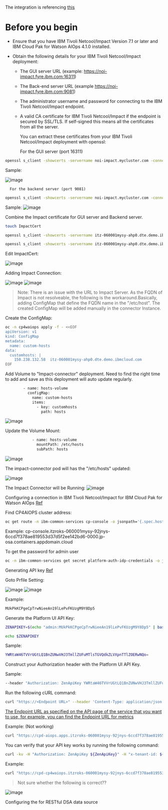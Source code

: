 The integration is referencing [this](https://www.ibm.com/docs/en/cloud-paks/cloud-pak-watson-aiops/4.1.0?topic=integrations-tivoli-netcoolimpact-connections)

# Before you begin

- Ensure that you have IBM Tivoli Netcool/Impact Version 7.1 or later and IBM Cloud Pak for Watson AIOps 4.1.0 installed.

- Obtain the following details for your IBM Tivoli Netcool/Impact deployment:

    - The GUI server URL (example: https://noi-impact.fyre.ibm.com:16311)

    - The Back-end server URL (example https://noi-impact.fyre.ibm.com:9081)

    - The administrator username and password for connecting to the IBM Tivoli Netcool/Impact endpoint.

    - A valid CA certificate for IBM Tivoli Netcool/Impact if the endpoint is secured by SSL/TLS. If self-signed this means all the certificates from all the server.

      You can extract these certificates from your IBM Tivoli Netcool/Impact deployment with openssl:

      For the GUI server (port 16311)
```sh
openssl s_client -showcerts -servername noi-impact.mycluster.com -connect noi-impact.mycluster.com:16311 </dev/null
```

Sample:      

<picture>
  <img alt="image" src="./assets/images/CertExtraction.png">
</picture>

      For the backend server (port 9081)
```sh
openssl s_client -showcerts -servername noi-impact.mycluster.com -connect noi-impact.mycluster.com:9081 </dev/null
```

Sample:
<picture>
  <img alt="image" src="./assets/images/CertExtraction2.png">
</picture>


Combine the Impact certificate for GUI server and Backend server.

```sh
touch ImpactCert
```

```sh
openssl s_client -showcerts -servername itz-060001mysy-ahp0.dte.demo.ibmcloud.com -connect itz-060001mysy-ahp0.dte.demo.ibmcloud.com:16311 < /dev/null >> ImpactCert

openssl s_client -showcerts -servername itz-060001mysy-ahp0.dte.demo.ibmcloud.com -connect itz-060001mysy-ahp0.dte.demo.ibmcloud.com:9081 < /dev/null >> ImpactCert
```

Edit ImpactCert:

<picture>
  <img alt="image" src="./assets/images/CombineCert.png">
</picture>

Adding Impact Connection:


<picture>
  <img alt="image" src="./assets/images/AddImpactConnection.png">
</picture>

<picture>
  <img alt="image" src="./assets/images/Done.png">
</picture>


> Note: There is an issue with the URL to Impact Server. As the FQDN of Impact is not resolveable, the following is the workaround.Basically, adding ConfigMap that define the FQDN name in the "/etc/host". The created ConfigMap will be added manually in the connector Instance.

Create the ConfigMap:

```sh
oc -n cp4waiops apply -f - <<EOF
apiVersion: v1
kind: ConfigMap
metadata:
  name: custom-hosts
data:
  customhosts: |
    150.238.132.58  itz-060001mysy-ahp0.dte.demo.ibmcloud.com
EOF
```

Add Volume to "Impact-connector" deployment. Need to find the right time to add and save as this deployment will auto update regularly.

```sh
        - name: hosts-volume
          configMap:
            name: custom-hosts
            items:
              - key: customhosts
                path: hosts
```

<picture>
  <img alt="image" src="./assets/images/UpdateVolume.png">
</picture>


Update the Volume Mount:

```sh
            - name: hosts-volume
              mountPath: /etc/hosts
              subPath: hosts
```

<picture>
  <img alt="image" src="./assets/images/VolumeMount.png">
</picture>

The impact-connector pod will has the "/etc/hosts" updated:

<picture>
  <img alt="image" src="./assets/images/hostsatPod.png">
</picture>


The Impact Connector will be Running:
<picture>
  <img alt="image" src="./assets/images/ImpactConnectorRunning.png">
</picture>



Configuring a connection in IBM Tivoli Netcool/Impact for IBM Cloud Pak for Watson AIOps [Ref](https://www.ibm.com/docs/en/cloud-paks/cloud-pak-watson-aiops/4.1.0?topic=connections-configuring-connection-in-tivoli-netcoolimpact)

Find CP4AIOPS cluster address:
```sh
oc get route -n ibm-common-services cp-console -o jsonpath='{.spec.host}' && echo
```

Example:
cp-console.itzroks-060001mysy-92jnys-6ccd7f378ae819553d37d5f2ee142bd6-0000.jp-osa.containers.appdomain.cloud

To get the password for admin user
```sh
oc -n ibm-common-services get secret platform-auth-idp-credentials -o jsonpath='{.data.admin_password}' | base64 -d && echo
```

Generating API key [Ref](https://www.ibm.com/docs/en/cloud-paks/cloud-pak-watson-aiops/4.1.0?topic=apis-accessing#apikey)

Goto Prfile Setting:

<picture>
  <img alt="image" src="./assets/images/ProfileSetting.png">
</picture>


<picture>
  <img alt="image" src="./assets/images/ClickGenAPI.png">
</picture>

Example:
```sh
MUkPkKCPgeCpTrwNieeAn19lLePvFKUzgM9Y8Dp5
```

Generate the Platform UI API Key:
```sh
ZENAPIKEY=$(echo "admin:MUkPkKCPgeCpTrwNieeAn19lLePvFKUzgM9Y8Dp5" | base64 -w 0)
```

```sh
echo $ZENAPIKEY
```

Sample:
```sh
YWRtaW46TVVrUGtLQ1BnZUNwVHJ3TmllZUFuMTlsTGVQdkZLVXpnTTlZOERwNQo=
```


Construct your Authorization header with the Platform UI API Key.

Sample:
```sh
--header "Authorization: ZenApiKey YWRtaW46TVVrUGtLQ1BnZUNwVHJ3TmllZUFuMTlsTGVQdkZLVXpnTTlZOERwNQo="
```

Run the following cURL command:
```sh
curl "https://<Endpoint URL>" --header 'Content-Type: application/json' --header "Authorization: ZenApiKey <ZenApiKey>" --header 'X-TenantID: cfd95b7e-3bc7-4006-a4a8-a73a79c71255' --insecure
```

[The Endpoint URL as specified on the API page of the service that you want to use, for example, you can find the Endpoint URL for metrics](https://www.ibm.com/docs/en/cloud-paks/cloud-pak-watson-aiops/4.1.0?topic=apis-metric-api)

Example: (Not working)
```sh
curl "https://cpd-aiops.apps.itzroks-060001mysy-92jnys-6ccd7f378ae819553d37d5f2ee142bd6-0000.jp-osa.containers.appdomain.cloud/aiops/api/app/metric-api/v1/metrics" --header 'Content-Type: application/json' --header "Authorization: ZenApiKey YWRtaW46TVVrUGtLQ1BnZUNwVHJ3TmllZUFuMTlsTGVQdkZLVXpnTTlZOERwNQo=" --header 'X-TenantID: cfd95b7e-3bc7-4006-a4a8-a73a79c71255' --insecure
```


You can verify that your API key works by running the following command:
```sh
curl -kv -H "Authorization: ZenApiKey ${ZenApiKey}" -H "x-tenant-id: ${tenant_id}"  "https://${CPD_ROUTE}/aiops/api/issue-resolution/v1/alerts/"
```

Example:
```sh
curl "https://cpd-cp4waiops.itzroks-060001mysy-92jnys-6ccd7f378ae819553d37d5f2ee142bd6-0000.jp-osa.containers.appdomain.cloud" --header 'Content-Type: application/json' --header "Authorization: ZenApiKey YWRtaW46TVVrUGtLQ1BnZUNwVHJ3TmllZUFuMTlsTGVQdkZLVXpnTTlZOERwNQo="  --header 'X-TenantID: cfd95b7e-3bc7-4006-a4a8-a73a79c71255' --insecure
```
>Not sure whether the following is correct??
<picture>
  <img alt="image" src="./assets/images/Verification.png">
</picture>


Configuring the for RESTful DSA data source





